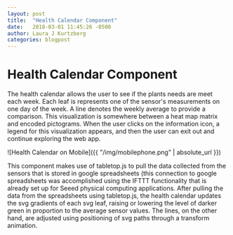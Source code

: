 ```yaml
---
layout: post
title:  "Health Calendar Component"
date:   2018-03-01 11:45:26 -0500
author: Laura J Kurtzberg
categories: blogpost
---
```

Health Calendar Component
=========================

The health calendar allows the user to see if the plants needs are meet each week. Each leaf is represents one of the sensor's measurements on one day of the week. A line denotes the weekly average to provide a comparison. This visualization is somewhere between a heat map matrix and encoded pictograms. When the user clicks on the information icon, a legend for this visualization appears, and then the user can exit out and continue exploring the web app.   

![Health Calendar on Mobile]({{ "/img/mobilephone.png" | absolute_url }})


This component makes use of tabletop.js to pull the data collected from the sensors that is stored in google spreadsheets (this connection to google spreadsheets was accomplished using the IFTTT functionality that is already set up for Seeed physical computing applications. After pulling the data from the spreadsheets using tabletop.js, the health calendar updates the svg gradients of each svg leaf, raising or lowering the level of darker green in proportion to the average sensor values. The lines, on the other hand, are adjusted using positioning of svg paths through a transform animation.
